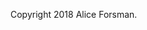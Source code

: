 <!-- Copyrightår och ditt namn samt diverse länkar som du finner relevanta. -->

Copyright 2018 Alice Forsman.

